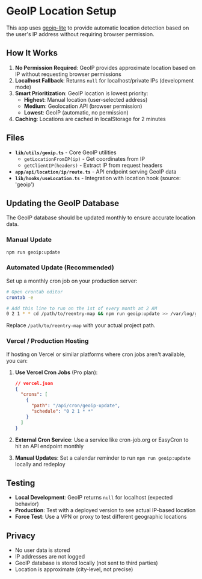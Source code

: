 # GeoIP Location Setup

This app uses [geoip-lite](https://www.npmjs.com/package/geoip-lite) to provide automatic location detection based on the user's IP address without requiring browser permission.

## How It Works

1. **No Permission Required**: GeoIP provides approximate location based on IP without requesting browser permissions
2. **Localhost Fallback**: Returns `null` for localhost/private IPs (development mode)
3. **Smart Prioritization**: GeoIP location is lowest priority:
   - **Highest**: Manual location (user-selected address)
   - **Medium**: Geolocation API (browser permission)
   - **Lowest**: GeoIP (automatic, no permission)
4. **Caching**: Locations are cached in localStorage for 2 minutes

## Files

- **`lib/utils/geoip.ts`** - Core GeoIP utilities
  - `getLocationFromIP(ip)` - Get coordinates from IP
  - `getClientIP(headers)` - Extract IP from request headers
- **`app/api/location/ip/route.ts`** - API endpoint serving GeoIP data
- **`lib/hooks/useLocation.ts`** - Integration with location hook (source: 'geoip')

## Updating the GeoIP Database

The GeoIP database should be updated monthly to ensure accurate location data.

### Manual Update

```bash
npm run geoip:update
```

### Automated Update (Recommended)

Set up a monthly cron job on your production server:

```bash
# Open crontab editor
crontab -e

# Add this line to run on the 1st of every month at 2 AM
0 2 1 * * cd /path/to/reentry-map && npm run geoip:update >> /var/log/geoip-update.log 2>&1
```

Replace `/path/to/reentry-map` with your actual project path.

### Vercel / Production Hosting

If hosting on Vercel or similar platforms where cron jobs aren't available, you can:

1. **Use Vercel Cron Jobs** (Pro plan):

   ```json
   // vercel.json
   {
     "crons": [
       {
         "path": "/api/cron/geoip-update",
         "schedule": "0 2 1 * *"
       }
     ]
   }
   ```

2. **External Cron Service**: Use a service like cron-job.org or EasyCron to hit an API endpoint monthly

3. **Manual Updates**: Set a calendar reminder to run `npm run geoip:update` locally and redeploy

## Testing

- **Local Development**: GeoIP returns `null` for localhost (expected behavior)
- **Production**: Test with a deployed version to see actual IP-based location
- **Force Test**: Use a VPN or proxy to test different geographic locations

## Privacy

- No user data is stored
- IP addresses are not logged
- GeoIP database is stored locally (not sent to third parties)
- Location is approximate (city-level, not precise)
